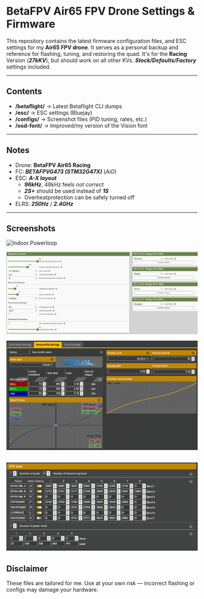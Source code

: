 # BetaFPV Air65 FPV Drone Settings & Firmware

This repository contains the latest firmware configuration files, and ESC settings for my **Air65 FPV drone**.
It serves as a personal backup and reference for flashing, tuning, and restoring the quad.
It's for the **Racing** Version (***27kKV***), but should work on all other KVs.
***Stock/Defaults/Factory*** settings included.

---

## Contents
- **/betaflight/** → Latest Betaflight CLI dumps  
- **/esc/** → ESC settings (Bluejay)  
- **/configs/** → Screenshot files (PID tuning, rates, etc.)
- **/osd-font/** → Improved/my version of the Vision font

---

## Notes
- Drone: **BetaFPV Air65 Racing**  
- FC: ***BETAFPVG473 (STM32G47X)*** (*AiO*)
- ESC: ***A-X layout***
  - ***96kHz***, 48kHz feels *not correct*
  - ***2S+*** should be used instead of ***1S***
  - Overheatprotection can be safely turned off
- ELRS: ***250Hz*** / ***2.4GHz***

---

## Screenshots

![Indoor Powerloop](footage/indoor_powerloop_1.gif)

![ESC](esc/20250924_ESC.png)

![Rates](configs/betaflight-actual-rates.png)

![vTX Table](configs/betaflight-german-legal-vtxtable.png)
---

## Disclaimer
These files are tailored for me.
Use at your own risk — incorrect flashing or configs may damage your hardware.
